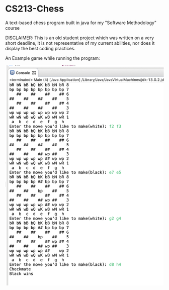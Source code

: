 # CS213-Chess
A text-based chess program built in java for my "Software Methodology" course

DISCLAIMER: This is an old student project which was written on a very short deadline, it is not representative of my current abilities, nor does it display the best coding practices.

An Example game while running the program:

![Example of chess](https://github.com/DRogozenski/CS213-Chess/blob/main/Chess%20Example.png)

